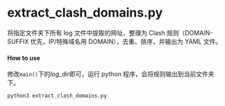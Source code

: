 # extract_clash_domains.py

将指定文件夹下所有 log 文件中提取的网址，整理为 Clash 规则（DOMAIN-SUFFIX 优先，IP/特殊域名用 DOMAIN），去重、排序，并输出为 YAML 文件。

#### How to use

修改`main()`下的*log_dir*即可，运行 python 程序，会将规则输出到当前文件夹下。

```bash
python3 extract_clash_domains.py
```
